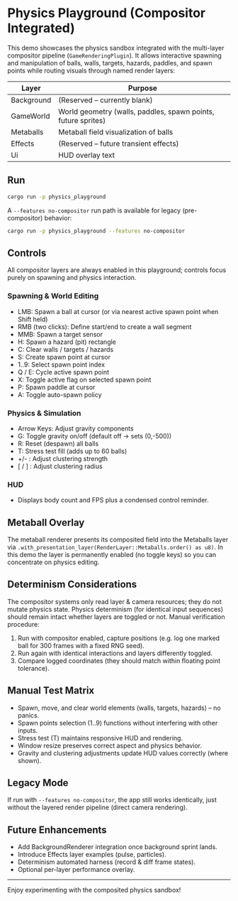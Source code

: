 # Physics Playground (Compositor Integrated)

This demo showcases the physics sandbox integrated with the multi-layer compositor pipeline (`GameRenderingPlugin`). It allows interactive spawning and manipulation of balls, walls, targets, hazards, paddles, and spawn points while routing visuals through named render layers:

| Layer | Purpose |
|-------|---------|
| Background | (Reserved – currently blank) |
| GameWorld | World geometry (walls, paddles, spawn points, future sprites) |
| Metaballs | Metaball field visualization of balls |
| Effects | (Reserved – future transient effects) |
| Ui | HUD overlay text |

## Run

```bash
cargo run -p physics_playground
```

A `--features no-compositor` run path is available for legacy (pre-compositor) behavior:

```bash
cargo run -p physics_playground --features no-compositor
```

## Controls

All compositor layers are always enabled in this playground; controls focus purely on spawning and physics interaction.

### Spawning & World Editing

* LMB: Spawn a ball at cursor (or via nearest active spawn point when Shift held)
* RMB (two clicks): Define start/end to create a wall segment
* MMB: Spawn a target sensor
* H: Spawn a hazard (pit) rectangle
* C: Clear walls / targets / hazards
* S: Create spawn point at cursor
* 1..9: Select spawn point index
* Q / E: Cycle active spawn point
* X: Toggle active flag on selected spawn point
* P: Spawn paddle at cursor
* A: Toggle auto-spawn policy

### Physics & Simulation

* Arrow Keys: Adjust gravity components
* G: Toggle gravity on/off (default off -> sets (0,-500))
* R: Reset (despawn) all balls
* T: Stress test fill (adds up to 60 balls)
* +/- : Adjust clustering strength
* [ / ] : Adjust clustering radius

### HUD

* Displays body count and FPS plus a condensed control reminder.

## Metaball Overlay

The metaball renderer presents its composited field into the Metaballs layer via `.with_presentation_layer(RenderLayer::Metaballs.order() as u8)`. In this demo the layer is permanently enabled (no toggle keys) so you can concentrate on physics editing.

## Determinism Considerations

The compositor systems only read layer & camera resources; they do not mutate physics state. Physics determinism (for identical input sequences) should remain intact whether layers are toggled or not. Manual verification procedure:

1. Run with compositor enabled, capture positions (e.g. log one marked ball for 300 frames with a fixed RNG seed).
2. Run again with identical interactions and layers differently toggled.
3. Compare logged coordinates (they should match within floating point tolerance).

## Manual Test Matrix

* Spawn, move, and clear world elements (walls, targets, hazards) – no panics.
* Spawn points selection (1..9) functions without interfering with other inputs.
* Stress test (T) maintains responsive HUD and rendering.
* Window resize preserves correct aspect and physics behavior.
* Gravity and clustering adjustments update HUD values correctly (where shown).

## Legacy Mode

If run with `--features no-compositor`, the app still works identically, just without the layered render pipeline (direct camera rendering).

## Future Enhancements

* Add BackgroundRenderer integration once background sprint lands.
* Introduce Effects layer examples (pulse, particles).
* Determinism automated harness (record & diff frame states).
* Optional per-layer performance overlay.

---

Enjoy experimenting with the composited physics sandbox!
